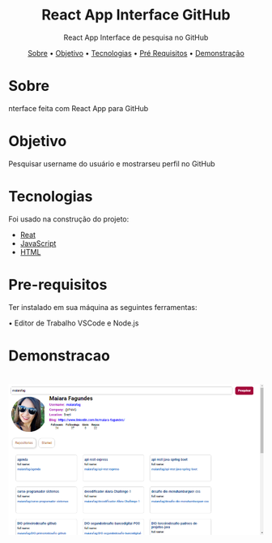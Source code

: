 
<h1 align="center">React App Interface GitHub </h1>

<p align="center">React App Interface de pesquisa no GitHub </p>


<p align="center"> 
 <a href="#sobre">Sobre</a> •
 <a href="#objetivo">Objetivo</a> •
 <a href="#tecnologias">Tecnologias</a> • 
 <a href="#pre-requisitos">Pré Requisitos</a> • 
 <a href="#demonstracao">Demonstração</a>
 
</p>

# Sobre
<p>nterface feita com React App para GitHub  </p>

# Objetivo
<p>
 Pesquisar username do usuário e mostrarseu perfil no GitHub
</p>

# Tecnologias
<p>Foi usado na construção do projeto:

- [Reat](https://pt-br.reactjs.org/)
- [JavaScript](https://www.w3schools.com/javascript/)
- [HTML](https://www.w3schools.com/html/)


</p>

# Pre-requisitos
<p>Ter instalado em sua máquina as seguintes ferramentas:

•  Editor de Trabalho VSCode e Node.js

</p>

# Demonstracao

<h1 align="center">
  <img alt="Portfólio" title="#Portfólio" src="./assets/img.png" />
</h1>
